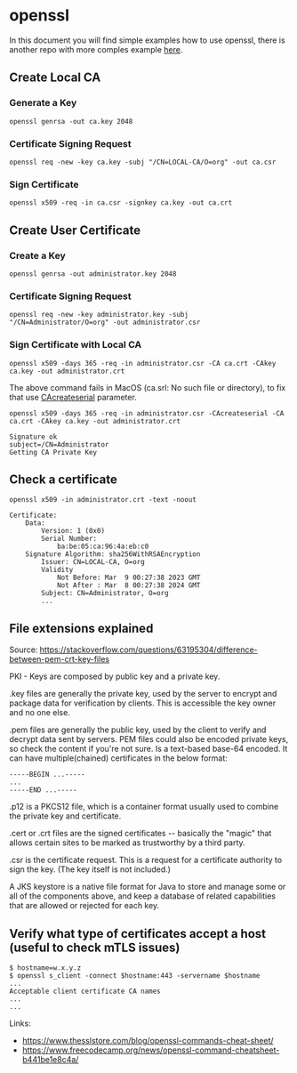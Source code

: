 # openssl

In this document you will find simple examples how to use openssl, there is another repo with more comples example [here](https://github.com/Emmerson-Miranda/openssl).

## Create Local CA

### Generate a Key

```
openssl genrsa -out ca.key 2048
```

### Certificate Signing Request

```
openssl req -new -key ca.key -subj "/CN=LOCAL-CA/O=org" -out ca.csr
```

### Sign Certificate

```
openssl x509 -req -in ca.csr -signkey ca.key -out ca.crt
```

## Create User Certificate

### Create a Key

```
openssl genrsa -out administrator.key 2048
```

### Certificate Signing Request

```
openssl req -new -key administrator.key -subj "/CN=Administrator/O=org" -out administrator.csr
```

### Sign Certificate with Local CA

```
openssl x509 -days 365 -req -in administrator.csr -CA ca.crt -CAkey ca.key -out administrator.crt
```

The above command fails in MacOS (ca.srl: No such file or directory), to fix that use [CAcreateserial](https://www.openssl.org/docs/man3.0/man1/openssl-x509.html) parameter.

```
openssl x509 -days 365 -req -in administrator.csr -CAcreateserial -CA ca.crt -CAkey ca.key -out administrator.crt
```
```
Signature ok
subject=/CN=Administrator
Getting CA Private Key
```

## Check a certificate

```
openssl x509 -in administrator.crt -text -noout
```
```
Certificate:
    Data:
        Version: 1 (0x0)
        Serial Number:
            ba:be:05:ca:96:4a:eb:c0
    Signature Algorithm: sha256WithRSAEncryption
        Issuer: CN=LOCAL-CA, O=org
        Validity
            Not Before: Mar  9 00:27:38 2023 GMT
            Not After : Mar  8 00:27:38 2024 GMT
        Subject: CN=Administrator, O=org
        ...
```

## File extensions explained
Source: https://stackoverflow.com/questions/63195304/difference-between-pem-crt-key-files

PKI - Keys are composed by public key and a private key.

.key files are generally the private key, used by the server to encrypt and package data for verification by clients. This is accessible the key owner and no one else.

.pem files are generally the public key, used by the client to verify and decrypt data sent by servers. PEM files could also be encoded private keys, so check the content if you're not sure. Is a text-based base-64 encoded. It can have multiple(chained) certificates in the below format:

```text
-----BEGIN ...-----
...
-----END ...-----
```

.p12 is a PKCS12 file, which is a container format usually used to combine the private key and certificate.

.cert or .crt files are the signed certificates -- basically the "magic" that allows certain sites to be marked as trustworthy by a third party.

.csr is the certificate request. This is a request for a certificate authority to sign the key. (The key itself is not included.)

A JKS keystore is a native file format for Java to store and manage some or all of the components above, and keep a database of related capabilities that are allowed or rejected for each key.


## Verify what type of certificates accept a host (useful to check mTLS issues)

```
$ hostname=w.x.y.z
$ openssl s_client -connect $hostname:443 -servername $hostname
...
Acceptable client certificate CA names
...
...
```


Links:
- https://www.thesslstore.com/blog/openssl-commands-cheat-sheet/
- https://www.freecodecamp.org/news/openssl-command-cheatsheet-b441be1e8c4a/
